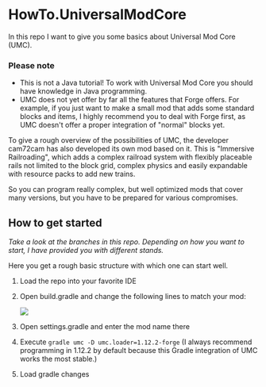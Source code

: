 # HowTo.UniversalModCore

In this repo I want to give you some basics about Universal Mod Core (UMC).

### Please note

* This is not a Java tutorial! To work with Universal Mod Core you should have knowledge in Java programming.
* UMC does not yet offer by far all the features that Forge offers. For example, if you just want to make a small mod that adds some standard blocks and items, I highly recommend you to deal with Forge first, as UMC doesn't offer a proper integration of "normal" blocks yet.

To give a rough overview of the possibilities of UMC, the developer cam72cam has also developed its own mod based on it. This is "Immersive Railroading", which adds a complex railroad system with flexibly placeable rails not limited to the block grid, complex physics and easily expandable with resource packs to add new trains.

So you can program really complex, but well optimized mods that cover many versions, but you have to be prepared for various compromises.

## How to get started

*Take a look at the branches in this repo. Depending on how you want to start, I have provided you with different stands.*

Here you get a rough basic structure with which one can start well.

1. Load the repo into your favorite IDE
2. Open build.gradle and change the following lines to match your mod:
   
   ![](https://i.imgur.com/rPQ5LZX.png)
   
3. Open settings.gradle and enter the mod name there
4. Execute ``gradle umc -D umc.loader=1.12.2-forge`` (I always recommend programming in 1.12.2 by default because this Gradle integration of UMC works the most stable.)
5. Load gradle changes
